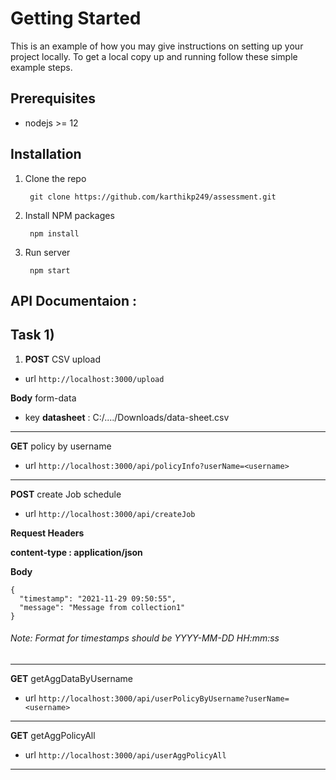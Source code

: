 # Getting Started 

This is an example of how you may give instructions on setting up your project locally. To get a local copy up and running follow these simple example steps.

## Prerequisites

- nodejs >= 12

## Installation

1. Clone the repo

        git clone https://github.com/karthikp249/assessment.git

2. Install NPM packages

        npm install

3. Run server

        npm start

## API Documentaion :

## Task 1)

1) **POST**       CSV upload

- url
`http://localhost:3000/upload`

**Body** form-data

- key
**datasheet**  :						 C:/..../Downloads/data-sheet.csv

------------

**GET**			policy by username

- url
`http://localhost:3000/api/policyInfo?userName=<username>`

------------

**POST**			create Job schedule

- url
`http://localhost:3000/api/createJob`

**Request Headers**

**content-type : application/json**

**Body**

    {
      "timestamp": "2021-11-29 09:50:55",
      "message": "Message from collection1"
    }

###### Note: Format for timestamps should be YYYY-MM-DD HH:mm:ss

------------

**GET**			getAggDataByUsername

- url
`http://localhost:3000/api/userPolicyByUsername?userName=<username>`

------------

**GET**			getAggPolicyAll

- url
`http://localhost:3000/api/userAggPolicyAll`

------------